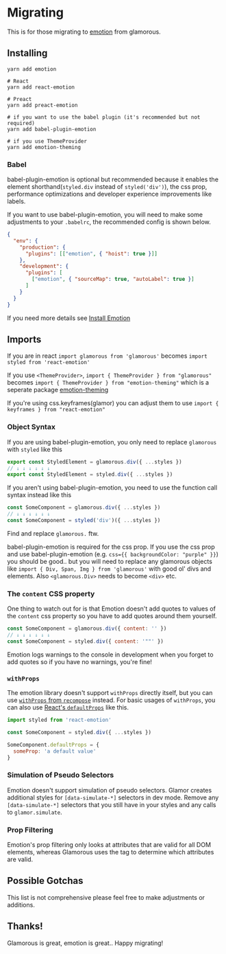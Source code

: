 # Migrating

This is for those migrating to [emotion](https://emotion.sh) from glamorous.

## Installing

```
yarn add emotion

# React
yarn add react-emotion

# Preact
yarn add preact-emotion

# if you want to use the babel plugin (it's recommended but not required)
yarn add babel-plugin-emotion

# if you use ThemeProvider
yarn add emotion-theming
```
### Babel
babel-plugin-emotion is optional but recommended because it enables the element shorthand(`styled.div` instead of `styled('div')`), the css prop, performance optimizations and developer experience improvements like labels.

If you want to use babel-plugin-emotion, you will need to make some adjustments to your `.babelrc`, the recommended config is shown below.
```json
{
  "env": {
    "production": {
      "plugins": [["emotion", { "hoist": true }]]
    },
    "development": {
      "plugins": [
        ["emotion", { "sourceMap": true, "autoLabel": true }]
      ]
    }
  }
}
```

If you need more details see [Install Emotion](https://emotion.sh/docs/install)

## Imports

If you are in react `import glamorous from 'glamorous'` becomes `import styled from 'react-emotion'`

If you use `<ThemeProvider>`, `import { ThemeProvider } from "glamorous"` becomes `import { ThemeProvider } from "emotion-theming"` which is a seperate package [emotion-theming](https://github.com/emotion-js/emotion/tree/master/packages/emotion-theming)

If you're using css.keyframes(glamor) you can adjust them to use `import { keyframes } from "react-emotion"`

### Object Syntax

If you are using babel-plugin-emotion, you only need to replace `glamorous` with `styled` like this

```jsx
export const StyledElement = glamorous.div({ ...styles })
// ↓ ↓ ↓ ↓ ↓ ↓
export const StyledElement = styled.div({ ...styles })
```

If you aren't using babel-plugin-emotion, you need to use the function call syntax instead like this

```jsx
const SomeComponent = glamorous.div({ ...styles })
// ↓ ↓ ↓ ↓ ↓ ↓
const SomeComponent = styled('div')({ ...styles })
```


Find and replace `glamorous.` ftw.

babel-plugin-emotion is required for the css prop. If you use the css prop and use babel-plugin-emotion (e.g. `css={{ backgroundColor: "purple" }}`) you should be good.. but you will need to replace any glamorous objects like `import { Div, Span, Img } from 'glamorous'` with good ol' divs and elements. Also `<glamorous.Div>` needs to become `<div>` etc.

### The `content` CSS property

One thing to watch out for is that Emotion doesn't add quotes to values of the `content` css property so you have to add quotes around them yourself.
```jsx
const SomeComponent = glamorous.div({ content: '' })
// ↓ ↓ ↓ ↓ ↓ ↓
const SomeComponent = styled.div({ content: '""' })
```
Emotion logs warnings to the console in development when you forget to add quotes so if you have no warnings, you're fine!


### `withProps`

The emotion library doesn't support `withProps` directly itself, but you can use [`withProps` from `recompose`](https://github.com/emotion-js/emotion/blob/master/docs/with-props.md) instead. For basic usages of `withProps`, you can also use [React's `defaultProps`](https://reactjs.org/docs/react-component.html#defaultprops) like this.
```jsx
import styled from 'react-emotion'

const SomeComponent = styled.div({ ...styles })

SomeComponent.defaultProps = {
  someProp: 'a default value'
}

```

### Simulation of Pseudo Selectors

Emotion doesn't support simulation of pseudo selectors. Glamor creates additional styles for `[data-simulate-*]` selectors in dev mode. Remove any `[data-simulate-*]` selectors that you still have in your styles and any calls to `glamor.simulate`.

### Prop Filtering

Emotion's prop filtering only looks at attributes that are valid for all DOM elements, whereas Glamorous uses the tag to determine which attributes are valid. 

## Possible Gotchas

This list is not comprehensive please feel free to make adjustments or additions.

## Thanks!

Glamorous is great, emotion is great.. Happy migrating!

